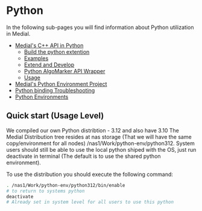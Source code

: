 # Python
In the following sub-pages you will find information about Python utilization in Medial.
 
- [Medial's C++ API in Python](Medial's%20C++%20API%20in%20Python)
  - [Build the python extention](/Python/Build%20the%20python%20extention)
  - [Examples](/Python/Examples)
  - [Extend and Develop](/Python/Extend%20and%20Develop)
  - [Python AlgoMarker API Wrapper](/Python/Python%20AlgoMarker%20API%20Wrapper)
  - [Usage](/Python/Usage)
- [Medial's Python Environment Project](Medial's%20Python%20Environment%20Project)
- [Python binding Troubleshooting](Python%20binding%20Troubleshooting)
- [Python Environments](Python%20Environments)


## Quick start (Usage Level)

We compiled our own Python distribtion - 3.12 and also have 3.10
The Medial Distribution tree resides at nas storage (That we will have the same copy/environment for all nodes) /nas1/Work/python-env/python312.
System users should still be able to use the local python shiped with the OS, just run deactivate in terminal (The default is to use the shared python environment).

To use the distribution you should execute the following command:
```bash
. /nas1/Work/python-env/python312/bin/enable
# to return to systems python
deactivate
# Already set in system level for all users to use this python
```